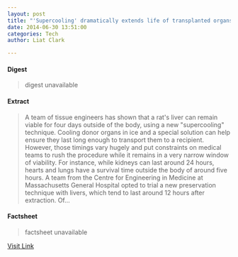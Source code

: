 ```yaml
---
layout: post
title: "'Supercooling' dramatically extends life of transplanted organs"
date: 2014-06-30 13:51:00
categories: Tech
author: Liat Clark

---
```



#### Digest
>digest unavailable

#### Extract
>A team of tissue engineers has shown that a rat's liver can remain viable for four days outside of the body, using a new "supercooling" technique. Cooling donor organs in ice and a special solution can help ensure they last long enough to transport them to a recipient. However, those timings vary hugely and put constraints on medical teams to rush the procedure while it remains in a very narrow window of viability. For instance, while kidneys can last around 24 hours, hearts and lungs have a survival time outside the body of around five hours. A team from the Centre for Engineering in Medicine at Massachusetts General Hospital opted to trial a new preservation technique with livers, which tend to last around 12 hours after extraction. Of...

#### Factsheet
>factsheet unavailable

[Visit Link](http://www.wired.co.uk/news/archive/2014-06/30/supercooling-organs)


